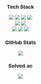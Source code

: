 <div align="center">
    <h3>Tech Stack</h3>
    <img src="https://img.shields.io/badge/HTML5-E34F26?style=flat&logo=HTML5&logoColor=white"/>
    <img src="https://img.shields.io/badge/CSS3-1572B6?style=flat&logo=CSS3&logoColor=white"/>
    <img src="https://img.shields.io/badge/JavaScript-F7DF1E?style=flat&logo=JavaScript&logoColor=white"/>
    <img src="https://img.shields.io/badge/TypeScript-3178C6?style=flat&logo=TypeScript&logoColor=white"/><br />
    <img src="https://img.shields.io/badge/React-00baff?style=flat&logo=React&logoColor=white"/>
    <img src="https://img.shields.io/badge/Next.js-000000?style=flat&logo=Next.js&logoColor=white"/><br />
    <img src="https://img.shields.io/badge/styled--components-DB7093?style=flat&logo=StyledComponents&logoColor=white"/>
    <img src="https://img.shields.io/badge/Redux-764ABC?style=flat&logo=Redux&logoColor=white"/>
    <img src="https://img.shields.io/badge/Recoil-3578E5?style=flat&logo=Recoil&logoColor=white"/><br />
    <h3>GitHub Stats</h3>
    <img src="https://github-readme-stats.vercel.app/api?username=js43o&show_icons=true"><br />
    <h3>Solved.ac</h3>
    <img src="http://mazassumnida.wtf/api/v2/generate_badge?boj=js43o" />
</div>

